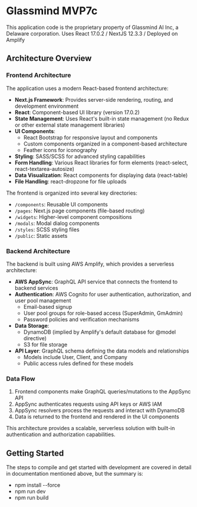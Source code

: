 <!-- @format -->

# Glassmind MVP7c

This application code is the proprietary property of Glassmind AI Inc, a Delaware corporation.
Uses React 17.0.2 / NextJS 12.3.3 / Deployed on Amplify

## Architecture Overview

### Frontend Architecture

The application uses a modern React-based frontend architecture:

- **Next.js Framework**: Provides server-side rendering, routing, and development environment
- **React**: Component-based UI library (version 17.0.2)
- **State Management**: Uses React's built-in state management (no Redux or other external state management libraries)
- **UI Components**: 
  - React Bootstrap for responsive layout and components
  - Custom components organized in a component-based architecture
  - Feather icons for iconography
- **Styling**: SASS/SCSS for advanced styling capabilities
- **Form Handling**: Various React libraries for form elements (react-select, react-textarea-autosize)
- **Data Visualization**: React components for displaying data (react-table)
- **File Handling**: react-dropzone for file uploads

The frontend is organized into several key directories:
- `/components`: Reusable UI components
- `/pages`: Next.js page components (file-based routing)
- `/widgets`: Higher-level component compositions
- `/modals`: Modal dialog components
- `/styles`: SCSS styling files
- `/public`: Static assets

### Backend Architecture

The backend is built using AWS Amplify, which provides a serverless architecture:

- **AWS AppSync**: GraphQL API service that connects the frontend to backend services
- **Authentication**: AWS Cognito for user authentication, authorization, and user pool management
  - Email-based signup
  - User pool groups for role-based access (SuperAdmin, GmAdmin)
  - Password policies and verification mechanisms
- **Data Storage**: 
  - DynamoDB (implied by Amplify's default database for @model directive)
  - S3 for file storage
- **API Layer**: GraphQL schema defining the data models and relationships
  - Models include User, Client, and Company
  - Public access rules defined for these models

### Data Flow

1. Frontend components make GraphQL queries/mutations to the AppSync API
2. AppSync authenticates requests using API keys or AWS IAM
3. AppSync resolvers process the requests and interact with DynamoDB
4. Data is returned to the frontend and rendered in the UI components

This architecture provides a scalable, serverless solution with built-in authentication and authorization capabilities.

## Getting Started

The steps to compile and get started with development are covered in detail in documentation mentioned above, but the summary is:

- npm install --force
- npm run dev
- npm run build
